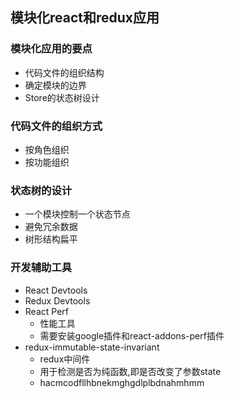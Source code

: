 ## 模块化react和redux应用

### 模块化应用的要点
- 代码文件的组织结构
- 确定模块的边界
- Store的状态树设计

### 代码文件的组织方式
- 按角色组织
- 按功能组织

### 状态树的设计
- 一个模块控制一个状态节点
- 避免冗余数据
- 树形结构扁平

### 开发辅助工具
- React Devtools
- Redux Devtools
- React Perf
  + 性能工具
  + 需要安装google插件和react-addons-perf插件
- redux-immutable-state-invariant
  + redux中间件
  + 用于检测是否为纯函数,即是否改变了参数state
  + hacmcodfllhbnekmghgdlplbdnahmhmm
